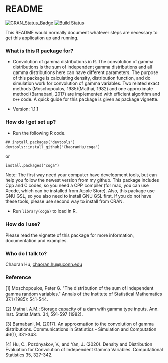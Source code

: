 # README #

[![CRAN\_Status\_Badge](http://www.r-pkg.org/badges/version/coga)](https://cran.r-project.org/package=coga)
[![Build Status](https://app.travis-ci.com/ChaoranHu/coga.svg?branch=master)](https://app.travis-ci.com/ChaoranHu/coga)

This README would normally document whatever steps are necessary to get this application up
and running.

### What is this R package for? ###

* Convolution of gamma distributions in R. The convolution of gamma distributions is the sum
of independent gamma distributions and all gamma distributions here can have different
parameters. The purpose of this package is calculating density, distribution function,
and do simulation work for convolution of gamma variables. Two related exact methods
(Moschopoulos, 1985)(Mathai, 1982) and one approximate method (Barnabani, 2017) are
implemented with efficient algorithm and `C++` code. A quick guide for this package is
given as package vignette.

* Version: 1.1.1

### How do I get set up? ###

* Run the following R code.

```
## install.packages("devtools")
devtools::install_github("ChaoranHu/coga")
```

or

```
install.packages("coga")
```

Note: The first way need your computer have development tools, but can help you follow the newest version from my github. This package includes Cpp and C codes, so you need a CPP compiler (for mac, you can use Xcode, which can be installed from Apple Store). Also, this package use GNU GSL, so you also need to install GNU GSL first. If you do not have these tools, please use second way to install from CRAN.

* Run `library(coga)` to load in R.

### How do I use? ###

Please read the vignette of this package for more information, documentation and examples.

### Who do I talk to? ###

Chaoran Hu, <chaoran.hu@uconn.edu>

### Reference ###

[1] Moschopoulos, Peter G. "The distribution of the sum of independent gamma random variables." Annals of the Institute of Statistical Mathematics 37.1 (1985): 541-544.

[2] Mathai, A.M.: Storage capacity of a dam with gamma type inputs. Ann. Inst. Statist.Math. 34, 591-597 (1982).

[3] Barnabani, M. (2017). An approxmation to the convolution of gamma distributions. Communications in Statistics - Simulation and Computation 46(1), 331-343.

[4] Hu, C., Pozdnyakov, V., and Yan, J. (2020). Density and Distribution Evaluation for Convolution of Independent Gamma Variables. Computational Statistics 35, 327-342.
